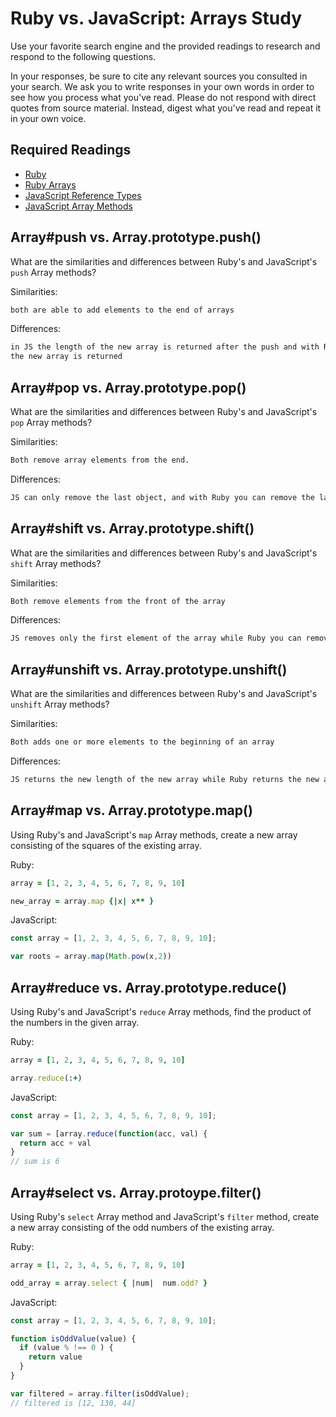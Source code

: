 # Ruby vs. JavaScript: Arrays Study

Use your favorite search engine and the provided readings to research and
respond to the following questions.

In your responses, be sure to cite any relevant sources you consulted in your
search. We ask you to write responses in your own words in order to see how you
process what you've read. Please do not respond with direct quotes from source
material. Instead, digest what you've read and repeat it in your own voice.

## Required Readings

-   [Ruby](https://github.com/ga-wdi-boston/ruby)
-   [Ruby Arrays](https://github.com/ga-wdi-boston/ruby-arrays)
-   [JavaScript Reference Types](https://github.com/ga-wdi-boston/js-reference-types)
-   [JavaScript Array Methods](https://github.com/ga-wdi-boston/js-array-methods)

## Array#push vs. Array.prototype.push()

What are the similarities and differences between Ruby's and JavaScript's `push`
Array methods?

Similarities:

```md
both are able to add elements to the end of arrays
```

Differences:

```md
in JS the length of the new array is returned after the push and with Ruby,
the new array is returned
```

## Array#pop vs. Array.prototype.pop()

What are the similarities and differences between Ruby's and JavaScript's `pop`
Array methods?

Similarities:

```md
Both remove array elements from the end.
```

Differences:

```md
JS can only remove the last object, and with Ruby you can remove the last # elements
```

## Array#shift vs. Array.prototype.shift()

What are the similarities and differences between Ruby's and JavaScript's
`shift` Array methods?

Similarities:

```md
Both remove elements from the front of the array
```

Differences:

```md
JS removes only the first element of the array while Ruby you can remove the first # elements
```

## Array#unshift vs. Array.prototype.unshift()

What are the similarities and differences between Ruby's and JavaScript's
`unshift` Array methods?

Similarities:

```md
Both adds one or more elements to the beginning of an array
```

Differences:

```md
JS returns the new length of the new array while Ruby returns the new array
```

## Array#map vs. Array.prototype.map()

Using Ruby's and JavaScript's `map` Array methods, create a new array consisting
of the squares of the existing array.

Ruby:

```ruby
array = [1, 2, 3, 4, 5, 6, 7, 8, 9, 10]

new_array = array.map {|x| x** }

```

JavaScript:

```javascript
const array = [1, 2, 3, 4, 5, 6, 7, 8, 9, 10];

var roots = array.map(Math.pow(x,2))
```

## Array#reduce vs. Array.prototype.reduce()

Using Ruby's and JavaScript's `reduce` Array methods, find the product of the
numbers in the given array.

Ruby:

```ruby
array = [1, 2, 3, 4, 5, 6, 7, 8, 9, 10]

array.reduce(:+)
```

JavaScript:

```javascript
const array = [1, 2, 3, 4, 5, 6, 7, 8, 9, 10];

var sum = [array.reduce(function(acc, val) {
  return acc + val
}
// sum is 6
```

## Array#select vs. Array.protoype.filter()

Using Ruby's `select` Array method and JavaScript's `filter` method, create a
new array consisting of the odd numbers of the existing array.

Ruby:

```ruby
array = [1, 2, 3, 4, 5, 6, 7, 8, 9, 10]

odd_array = array.select { |num|  num.odd? }
```

JavaScript:

```javascript
const array = [1, 2, 3, 4, 5, 6, 7, 8, 9, 10];

function isOddValue(value) {
  if (value % !== 0 ) {
    return value
  }
}

var filtered = array.filter(isOddValue);
// filtered is [12, 130, 44]
```
